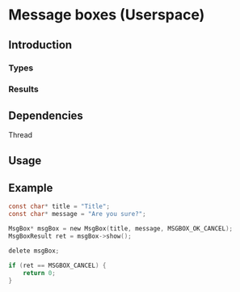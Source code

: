 # Message boxes (Userspace)

## Introduction

### Types

### Results

## Dependencies

Thread

## Usage

## Example

```c
const char* title = "Title";
const char* message = "Are you sure?";

MsgBox* msgBox = new MsgBox(title, message, MSGBOX_OK_CANCEL);
MsgBoxResult ret = msgBox->show();

delete msgBox;

if (ret == MSGBOX_CANCEL) {
    return 0;
}
```
